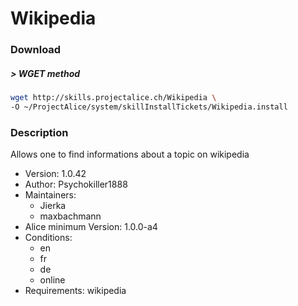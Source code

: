 # Wikipedia

### Download

##### > WGET method
```bash
wget http://skills.projectalice.ch/Wikipedia \
-O ~/ProjectAlice/system/skillInstallTickets/Wikipedia.install
```

### Description
Allows one to find informations about a topic on wikipedia

- Version: 1.0.42
- Author: Psychokiller1888
- Maintainers:
    - Jierka
    - maxbachmann
- Alice minimum Version: 1.0.0-a4
- Conditions:
  - en
  - fr
  - de
  - online
- Requirements: wikipedia
